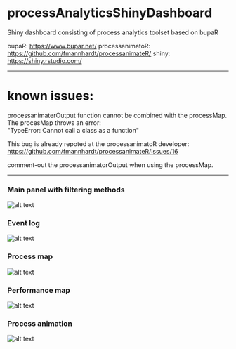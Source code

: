 # processAnalyticsShinyDashboard
Shiny dashboard consisting of process analytics toolset based on bupaR

bupaR: https://www.bupar.net/
processanimatoR: https://github.com/fmannhardt/processanimateR/
shiny: https://shiny.rstudio.com/

___

# known issues:
processanimaterOutput function cannot be combined with the processMap. The procesMap throws an error:  
"TypeError: Cannot call a class as a function"  
  
This bug is already repoted at the processanimatoR developer: https://github.com/fmannhardt/processanimateR/issues/16  
  
comment-out the processanimatorOutput when using the processMap.

___

### Main panel with filtering methods
![alt text](https://github.com/kooskaspers/processAnalyticsShinyDashboard/blob/master/md/main.png "Main panel")
### Event log
![alt text](https://github.com/kooskaspers/processAnalyticsShinyDashboard/blob/master/md/event-log.png "Event log")
### Process map
![alt text](https://github.com/kooskaspers/processAnalyticsShinyDashboard/blob/master/md/process-map.png "Process map")
### Performance map
![alt text](https://raw.githubusercontent.com/kooskaspers/processAnalyticsShinyDashboard/master/md/performance-map.png "Performance map")
### Process animation
![alt text](https://github.com/kooskaspers/processAnalyticsShinyDashboard/blob/master/md/process-animation.png "Process animation")